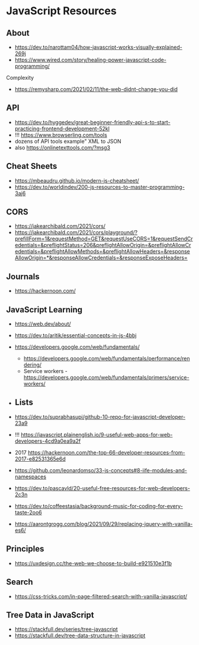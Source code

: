 # JavaScript Resources

## About


* https://dev.to/narottam04/how-javascript-works-visually-explained-269j
* https://www.wired.com/story/healing-power-javascript-code-programming/

Complexity
* https://remysharp.com/2021/02/11/the-web-didnt-change-you-did


## API

* https://dev.to/hyggedev/great-beginner-friendly-api-s-to-start-practicing-frontend-development-52kl
* !!! https://www.browserling.com/tools
* dozens of API tools example" XML to JSON
* also https://onlinetexttools.com/?msg3


## Cheat Sheets

* https://mbeaudru.github.io/modern-js-cheatsheet/
* https://dev.to/worldindev/200-js-resources-to-master-programming-3aj6

## CORS

* https://jakearchibald.com/2021/cors/
* https://jakearchibald.com/2021/cors/playground/?prefillForm=1&requestMethod=GET&requestUseCORS=1&requestSendCredentials=&preflightStatus=206&preflightAllowOrigin=&preflightAllowCredentials=&preflightAllowMethods=&preflightAllowHeaders=&responseAllowOrigin=*&responseAllowCredentials=&responseExposeHeaders=


## Journals

* https://hackernoon.com/

## JavaScript Learning

* https://web.dev/about/
* https://dev.to/aritik/essential-concepts-in-js-4bbj
* https://developers.google.com/web/fundamentals/
	* https://developers.google.com/web/fundamentals/performance/rendering/
	* Service workers - https://developers.google.com/web/fundamentals/primers/service-workers/

* ## Lists


* https://dev.to/suprabhasupi/github-10-repo-for-javascript-developer-23a9
* !!! https://javascript.plainenglish.io/9-useful-web-apps-for-web-developers-4cd9a0ea9a2f
* 2017 https://hackernoon.com/the-top-66-developer-resources-from-2017-e82531365e6d
* https://github.com/leonardomso/33-js-concepts#8-iife-modules-and-namespaces
* https://dev.to/pascavld/20-useful-free-resources-for-web-developers-2c3n
* https://dev.to/coffeestasia/background-music-for-coding-for-every-taste-2oo6
* https://aarontgrogg.com/blog/2021/09/29/replacing-jquery-with-vanilla-es6/

## Principles

* https://uxdesign.cc/the-web-we-choose-to-build-e921510e3f1b


## Search

* https://css-tricks.com/in-page-filtered-search-with-vanilla-javascript/


## Tree Data in JavaScript

* https://stackfull.dev/series/tree-javascript
* https://stackfull.dev/tree-data-structure-in-javascript

